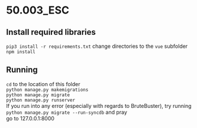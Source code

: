 # 50.003_ESC

## Install required libraries

`pip3 install -r requirements.txt`
change directories to the `vue` subfolder
`npm install`

## Running
`cd` to the location of this folder \
`python manage.py makemigrations`\
`python manage.py migrate`\
`python manage.py runserver`\
If you run into any error (especially with regards to BruteBuster), try running `python manage.py migrate --run-syncdb` and pray\
go to 127.0.0.1:8000

